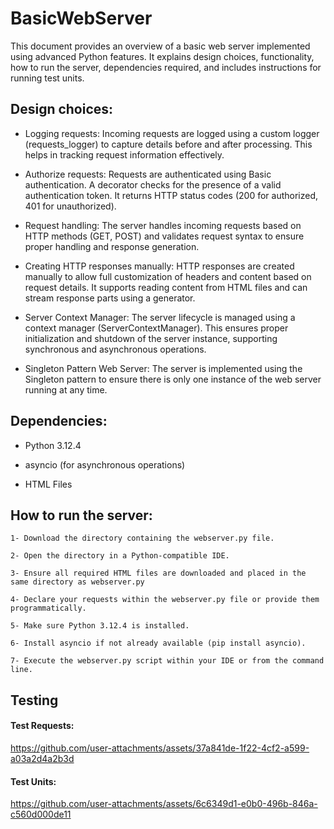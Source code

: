 # BasicWebServer
This document provides an overview of a basic web server implemented using advanced Python features. It explains design choices, functionality, how to run the server, dependencies required, and includes instructions for running test units.


## Design choices: 

- Logging requests: Incoming requests are logged using a custom logger (requests_logger) to capture details before and after processing. This helps in tracking request information effectively.

- Authorize requests: Requests are authenticated using Basic authentication. A decorator checks for the presence of a valid authentication token. It returns HTTP status codes (200 for authorized, 401 for unauthorized).

- Request handling: The server handles incoming requests based on HTTP methods (GET, POST) and validates request syntax to ensure proper handling and response generation.
   
- Creating HTTP responses manually: HTTP responses are created manually to allow full customization of headers and content based on request details. It supports reading content from HTML files and can stream response parts using a generator.
   
- Server Context Manager: The server lifecycle is managed using a context manager (ServerContextManager). This ensures proper initialization and shutdown of the server instance, supporting synchronous and asynchronous operations.
   
- Singleton Pattern Web Server: The server is implemented using the Singleton pattern to ensure there is only one instance of the web server running at any time.

## Dependencies:
- Python 3.12.4
   
- asyncio (for asynchronous operations)
   
- HTML Files

## How to run the server:

`1- Download the directory containing the webserver.py file.`

`2- Open the directory in a Python-compatible IDE.`

`3- Ensure all required HTML files are downloaded and placed in the same directory as webserver.py`

`4- Declare your requests within the webserver.py file or provide them programmatically.`

`5- Make sure Python 3.12.4 is installed.`

`6- Install asyncio if not already available (pip install asyncio).`

`7- Execute the webserver.py script within your IDE or from the command line.`

    

## Testing
#### Test Requests:

https://github.com/user-attachments/assets/37a841de-1f22-4cf2-a599-a03a2d4a2b3d

   #### Test Units:
https://github.com/user-attachments/assets/6c6349d1-e0b0-496b-846a-c560d000de11



